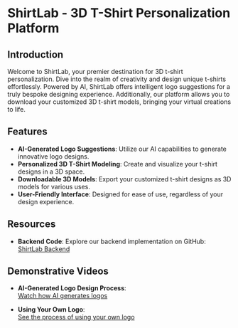 # ShirtLab - 3D T-Shirt Personalization Platform

## Introduction
Welcome to ShirtLab, your premier destination for 3D t-shirt personalization. Dive into the realm of creativity and design unique t-shirts effortlessly. Powered by AI, ShirtLab offers intelligent logo suggestions for a truly bespoke designing experience. Additionally, our platform allows you to download your customized 3D t-shirt models, bringing your virtual creations to life.

## Features
- **AI-Generated Logo Suggestions**: Utilize our AI capabilities to generate innovative logo designs.
- **Personalized 3D T-Shirt Modeling**: Create and visualize your t-shirt designs in a 3D space.
- **Downloadable 3D Models**: Export your customized t-shirt designs as 3D models for various uses.
- **User-Friendly Interface**: Designed for ease of use, regardless of your design experience.

## Resources
- **Backend Code**: Explore our backend implementation on GitHub: [ShirtLab Backend](https://github.com/VishvShah98/shirtLab-backend)

## Demonstrative Videos
- **AI-Generated Logo Design Process**:  
  [Watch how AI generates logos](https://github.com/VishvShah98/shirtLab-frontend/assets/70076769/4f876a44-2499-4e35-9e7f-6c980adbd71b)

- **Using Your Own Logo**:  
  [See the process of using your own logo](https://github.com/VishvShah98/shirtLab-frontend/assets/70076769/ef3b6dcd-cd96-45fd-97d7-ab9cc21bae57)


